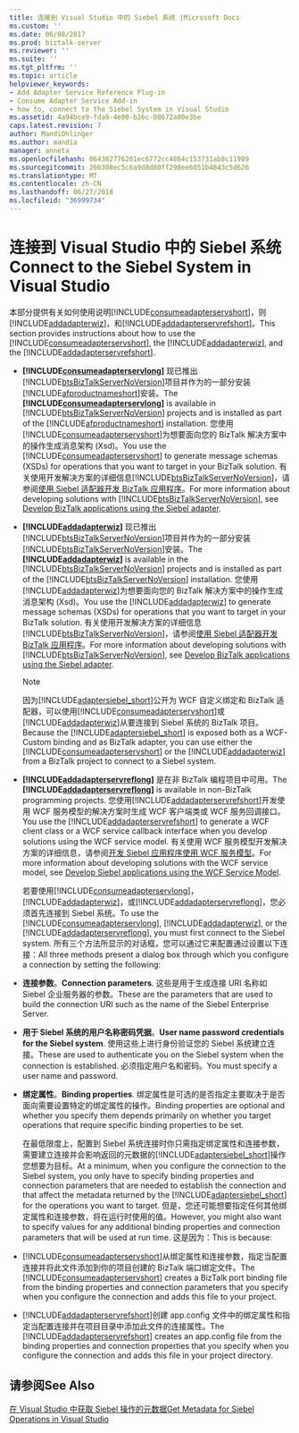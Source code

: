 ```yaml
---
title: 连接到 Visual Studio 中的 Siebel 系统 |Microsoft Docs
ms.custom: ''
ms.date: 06/08/2017
ms.prod: biztalk-server
ms.reviewer: ''
ms.suite: ''
ms.tgt_pltfrm: ''
ms.topic: article
helpviewer_keywords:
- Add Adapter Service Reference Plug-in
- Consume Adapter Service Add-in
- how to, connect to the Siebel System in Visual Studio
ms.assetid: 4a94bce9-fda9-4e00-b26c-08672a80e3be
caps.latest.revision: 7
author: MandiOhlinger
ms.author: mandia
manager: anneta
ms.openlocfilehash: 064382776201ec6772cc4864c153731ab8c11989
ms.sourcegitcommit: 266308ec5c6a9d8d80ff298ee6051b4843c5d626
ms.translationtype: MT
ms.contentlocale: zh-CN
ms.lasthandoff: 06/27/2018
ms.locfileid: "36999734"
---
```

# <a name="connect-to-the-siebel-system-in-visual-studio"></a><span data-ttu-id="48af7-102">连接到 Visual Studio 中的 Siebel 系统</span><span class="sxs-lookup"><span data-stu-id="48af7-102">Connect to the Siebel System in Visual Studio</span></span>
<span data-ttu-id="48af7-103">本部分提供有关如何使用说明[!INCLUDE[consumeadapterservshort](../../includes/consumeadapterservshort-md.md)]，则[!INCLUDE[addadapterwiz](../../includes/addadapterwiz-md.md)]，和[!INCLUDE[addadapterservrefshort](../../includes/addadapterservrefshort-md.md)]。</span><span class="sxs-lookup"><span data-stu-id="48af7-103">This section provides instructions about how to use the [!INCLUDE[consumeadapterservshort](../../includes/consumeadapterservshort-md.md)], the [!INCLUDE[addadapterwiz](../../includes/addadapterwiz-md.md)], and the [!INCLUDE[addadapterservrefshort](../../includes/addadapterservrefshort-md.md)].</span></span>  
  
- <span data-ttu-id="48af7-104">**[!INCLUDE[consumeadapterservlong](../../includes/consumeadapterservlong-md.md)]** 现已推出[!INCLUDE[btsBizTalkServerNoVersion](../../includes/btsbiztalkservernoversion-md.md)]项目并作为的一部分安装[!INCLUDE[afproductnameshort](../../includes/afproductnameshort-md.md)]安装。</span><span class="sxs-lookup"><span data-stu-id="48af7-104">The **[!INCLUDE[consumeadapterservlong](../../includes/consumeadapterservlong-md.md)]** is available in [!INCLUDE[btsBizTalkServerNoVersion](../../includes/btsbiztalkservernoversion-md.md)] projects and is installed as part of the [!INCLUDE[afproductnameshort](../../includes/afproductnameshort-md.md)] installation.</span></span> <span data-ttu-id="48af7-105">您使用[!INCLUDE[consumeadapterservshort](../../includes/consumeadapterservshort-md.md)]为想要面向您的 BizTalk 解决方案中的操作生成消息架构 (Xsd)。</span><span class="sxs-lookup"><span data-stu-id="48af7-105">You use the [!INCLUDE[consumeadapterservshort](../../includes/consumeadapterservshort-md.md)] to generate message schemas (XSDs) for operations that you want to target in your BizTalk solution.</span></span> <span data-ttu-id="48af7-106">有关使用开发解决方案的详细信息[!INCLUDE[btsBizTalkServerNoVersion](../../includes/btsbiztalkservernoversion-md.md)]，请参阅[使用 Siebel 适配器开发 BizTalk 应用程序](../../adapters-and-accelerators/adapter-siebel/develop-biztalk-applications-using-the-siebel-adapter.md)。</span><span class="sxs-lookup"><span data-stu-id="48af7-106">For more information about developing solutions with [!INCLUDE[btsBizTalkServerNoVersion](../../includes/btsbiztalkservernoversion-md.md)], see [Develop BizTalk applications using the Siebel adapter](../../adapters-and-accelerators/adapter-siebel/develop-biztalk-applications-using-the-siebel-adapter.md).</span></span>  
  
- <span data-ttu-id="48af7-107">**[!INCLUDE[addadapterwiz](../../includes/addadapterwiz-md.md)]** 现已推出[!INCLUDE[btsBizTalkServerNoVersion](../../includes/btsbiztalkservernoversion-md.md)]项目并作为的一部分安装[!INCLUDE[btsBizTalkServerNoVersion](../../includes/btsbiztalkservernoversion-md.md)]安装。</span><span class="sxs-lookup"><span data-stu-id="48af7-107">The **[!INCLUDE[addadapterwiz](../../includes/addadapterwiz-md.md)]** is available in the [!INCLUDE[btsBizTalkServerNoVersion](../../includes/btsbiztalkservernoversion-md.md)] projects and is installed as part of the [!INCLUDE[btsBizTalkServerNoVersion](../../includes/btsbiztalkservernoversion-md.md)] installation.</span></span> <span data-ttu-id="48af7-108">您使用[!INCLUDE[addadapterwiz](../../includes/addadapterwiz-md.md)]为想要面向您的 BizTalk 解决方案中的操作生成消息架构 (Xsd)。</span><span class="sxs-lookup"><span data-stu-id="48af7-108">You use the [!INCLUDE[addadapterwiz](../../includes/addadapterwiz-md.md)] to generate message schemas (XSDs) for operations that you want to target in your BizTalk solution.</span></span> <span data-ttu-id="48af7-109">有关使用开发解决方案的详细信息[!INCLUDE[btsBizTalkServerNoVersion](../../includes/btsbiztalkservernoversion-md.md)]，请参阅[使用 Siebel 适配器开发 BizTalk 应用程序](../../adapters-and-accelerators/adapter-siebel/develop-biztalk-applications-using-the-siebel-adapter.md)。</span><span class="sxs-lookup"><span data-stu-id="48af7-109">For more information about developing solutions with [!INCLUDE[btsBizTalkServerNoVersion](../../includes/btsbiztalkservernoversion-md.md)], see [Develop BizTalk applications using the Siebel adapter](../../adapters-and-accelerators/adapter-siebel/develop-biztalk-applications-using-the-siebel-adapter.md).</span></span>  
  
  > [!NOTE]
  >  <span data-ttu-id="48af7-110">因为[!INCLUDE[adaptersiebel_short](../../includes/adaptersiebel-short-md.md)]公开为 WCF 自定义绑定和 BizTalk 适配器，可以使用[!INCLUDE[consumeadapterservshort](../../includes/consumeadapterservshort-md.md)]或[!INCLUDE[addadapterwiz](../../includes/addadapterwiz-md.md)]从要连接到 Siebel 系统的 BizTalk 项目。</span><span class="sxs-lookup"><span data-stu-id="48af7-110">Because the [!INCLUDE[adaptersiebel_short](../../includes/adaptersiebel-short-md.md)] is exposed both as a WCF-Custom binding and as BizTalk adapter, you can use either the [!INCLUDE[consumeadapterservshort](../../includes/consumeadapterservshort-md.md)] or the [!INCLUDE[addadapterwiz](../../includes/addadapterwiz-md.md)] from a BizTalk project to connect to a Siebel system.</span></span>  
  
- <span data-ttu-id="48af7-111">**[!INCLUDE[addadapterservreflong](../../includes/addadapterservreflong-md.md)]** 是在非 BizTalk 编程项目中可用。</span><span class="sxs-lookup"><span data-stu-id="48af7-111">The **[!INCLUDE[addadapterservreflong](../../includes/addadapterservreflong-md.md)]** is available in non-BizTalk programming projects.</span></span> <span data-ttu-id="48af7-112">您使用[!INCLUDE[addadapterservrefshort](../../includes/addadapterservrefshort-md.md)]开发使用 WCF 服务模型的解决方案时生成 WCF 客户端类或 WCF 服务回调接口。</span><span class="sxs-lookup"><span data-stu-id="48af7-112">You use the [!INCLUDE[addadapterservrefshort](../../includes/addadapterservrefshort-md.md)] to generate a WCF client class or a WCF service callback interface when you develop solutions using the WCF service model.</span></span> <span data-ttu-id="48af7-113">有关使用 WCF 服务模型开发解决方案的详细信息，请参阅[开发 Siebel 应用程序使用 WCF 服务模型](../../adapters-and-accelerators/adapter-siebel/develop-siebel-applications-using-the-wcf-service-model.md)。</span><span class="sxs-lookup"><span data-stu-id="48af7-113">For more information about developing solutions with the WCF service model, see [Develop Siebel applications using the WCF Service Model](../../adapters-and-accelerators/adapter-siebel/develop-siebel-applications-using-the-wcf-service-model.md).</span></span>  
  
  <span data-ttu-id="48af7-114">若要使用[!INCLUDE[consumeadapterservlong](../../includes/consumeadapterservlong-md.md)]， [!INCLUDE[addadapterwiz](../../includes/addadapterwiz-md.md)]，或[!INCLUDE[addadapterservreflong](../../includes/addadapterservreflong-md.md)]，您必须首先连接到 Siebel 系统。</span><span class="sxs-lookup"><span data-stu-id="48af7-114">To use the [!INCLUDE[consumeadapterservlong](../../includes/consumeadapterservlong-md.md)], [!INCLUDE[addadapterwiz](../../includes/addadapterwiz-md.md)], or the [!INCLUDE[addadapterservreflong](../../includes/addadapterservreflong-md.md)], you must first connect to the Siebel system.</span></span> <span data-ttu-id="48af7-115">所有三个方法所显示的对话框，您可以通过它来配置通过设置以下连接：</span><span class="sxs-lookup"><span data-stu-id="48af7-115">All three methods present a dialog box through which you configure a connection by setting the following:</span></span>  
  
- <span data-ttu-id="48af7-116">**连接参数**。</span><span class="sxs-lookup"><span data-stu-id="48af7-116">**Connection parameters**.</span></span> <span data-ttu-id="48af7-117">这些是用于生成连接 URI 名称如 Siebel 企业服务器的参数。</span><span class="sxs-lookup"><span data-stu-id="48af7-117">These are the parameters that are used to build the connection URI such as the name of the Siebel Enterprise Server.</span></span>  
  
- <span data-ttu-id="48af7-118">**用于 Siebel 系统的用户名称密码凭据**。</span><span class="sxs-lookup"><span data-stu-id="48af7-118">**User name password credentials for the Siebel system**.</span></span> <span data-ttu-id="48af7-119">使用这些上进行身份验证您的 Siebel 系统建立连接。</span><span class="sxs-lookup"><span data-stu-id="48af7-119">These are used to authenticate you on the Siebel system when the connection is established.</span></span> <span data-ttu-id="48af7-120">必须指定用户名和密码。</span><span class="sxs-lookup"><span data-stu-id="48af7-120">You must specify a user name and password.</span></span>  
  
- <span data-ttu-id="48af7-121">**绑定属性**。</span><span class="sxs-lookup"><span data-stu-id="48af7-121">**Binding properties**.</span></span> <span data-ttu-id="48af7-122">绑定属性是可选的是否指定主要取决于是否面向需要设置特定的绑定属性的操作。</span><span class="sxs-lookup"><span data-stu-id="48af7-122">Binding properties are optional and whether you specify them depends primarily on whether you target operations that require specific binding properties to be set.</span></span>  
  
  <span data-ttu-id="48af7-123">在最低限度上，配置到 Siebel 系统连接时你只需指定绑定属性和连接参数，需要建立连接并会影响返回的元数据的[!INCLUDE[adaptersiebel_short](../../includes/adaptersiebel-short-md.md)]操作您想要为目标。</span><span class="sxs-lookup"><span data-stu-id="48af7-123">At a minimum, when you configure the connection to the Siebel system, you only have to specify binding properties and connection parameters that are needed to establish the connection and that affect the metadata returned by the [!INCLUDE[adaptersiebel_short](../../includes/adaptersiebel-short-md.md)] for the operations you want to target.</span></span> <span data-ttu-id="48af7-124">但是，您还可能想要指定任何其他绑定属性和连接参数，将在运行时使用的值。</span><span class="sxs-lookup"><span data-stu-id="48af7-124">However, you might also want to specify values for any additional binding properties and connection parameters that will be used at run time.</span></span> <span data-ttu-id="48af7-125">这是因为：</span><span class="sxs-lookup"><span data-stu-id="48af7-125">This is because:</span></span>  
  
- <span data-ttu-id="48af7-126">[!INCLUDE[consumeadapterservshort](../../includes/consumeadapterservshort-md.md)]从绑定属性和连接参数，指定当配置连接并将此文件添加到你的项目创建的 BizTalk 端口绑定文件。</span><span class="sxs-lookup"><span data-stu-id="48af7-126">The [!INCLUDE[consumeadapterservshort](../../includes/consumeadapterservshort-md.md)] creates a BizTalk port binding file from the binding properties and connection parameters that you specify when you configure the connection and adds this file to your project.</span></span>  
  
- <span data-ttu-id="48af7-127">[!INCLUDE[addadapterservrefshort](../../includes/addadapterservrefshort-md.md)]创建 app.config 文件中的绑定属性和指定当配置连接并在项目目录中添加此文件的连接属性。</span><span class="sxs-lookup"><span data-stu-id="48af7-127">The [!INCLUDE[addadapterservrefshort](../../includes/addadapterservrefshort-md.md)] creates an app.config file from the binding properties and connection properties that you specify when you configure the connection and adds this file in your project directory.</span></span>  
  
 
  
## <a name="see-also"></a><span data-ttu-id="48af7-128">请参阅</span><span class="sxs-lookup"><span data-stu-id="48af7-128">See Also</span></span>  
 [<span data-ttu-id="48af7-129">在 Visual Studio 中获取 Siebel 操作的元数据</span><span class="sxs-lookup"><span data-stu-id="48af7-129">Get Metadata for Siebel Operations in Visual Studio</span></span>](../../adapters-and-accelerators/adapter-siebel/get-metadata-for-siebel-operations-in-visual-studio.md)